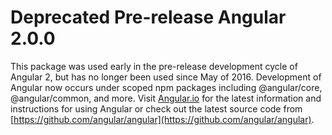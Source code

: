 Deprecated Pre-release Angular 2.0.0
====================================

This package was used early in the pre-release development cycle of Angular 2, but has no longer been used since May of 2016.  Development of Angular now occurs under scoped npm packages including @angular/core, @angular/common, and more. Visit [Angular.io](https://angular.io/) for the latest information and instructions for using Angular or check out the latest source code from [https://github.com/angular/angular](https://github.com/angular/angular).